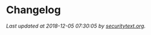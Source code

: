 # Changelog

_Last updated at 2018-12-05 07:30:05 by [securitytext.org](https://securitytext.org)._
